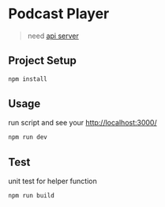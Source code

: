 # Podcast Player

> need [api server](https://github.com/oaoxd0314/RssParserServer )

## Project Setup
```sh
npm install
```

## Usage
run script and see your [http://localhost:3000/](http://localhost:3000/)
```sh
npm run dev
```

## Test
unit test for helper function
```sh
npm run build
```
